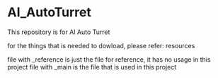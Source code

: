 # AI_AutoTurret
This repository is for AI Auto Turret

for the things that is needed to dowload, please refer:  resources

file with _reference is just the file for reference, it has no usage in this project
file with _main is the file that is used in this project